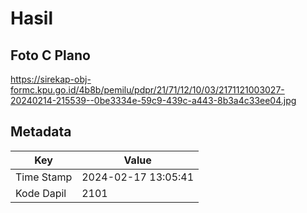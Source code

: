 # Hasil

## Foto C Plano

https://sirekap-obj-formc.kpu.go.id/4b8b/pemilu/pdpr/21/71/12/10/03/2171121003027-20240214-215539--0be3334e-59c9-439c-a443-8b3a4c33ee04.jpg


## Metadata

| Key        | Value               |
| ---------- | ------------------- |
| Time Stamp | 2024-02-17 13:05:41 |
| Kode Dapil | 2101                |



